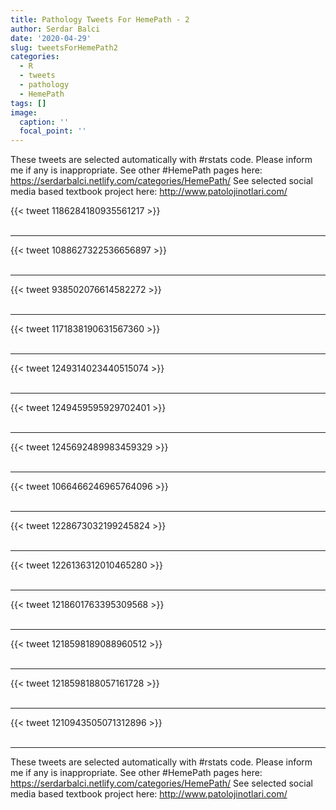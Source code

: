 ```yaml
---
title: Pathology Tweets For HemePath - 2
author: Serdar Balci
date: '2020-04-29'
slug: tweetsForHemePath2
categories:
  - R
  - tweets
  - pathology
  - HemePath
tags: []
image:
  caption: ''
  focal_point: ''
---
```



These tweets are selected automatically with #rstats code. Please inform me if any is inappropriate.
See other #HemePath pages here: https://serdarbalci.netlify.com/categories/HemePath/ 
See selected social media based textbook project here: http://www.patolojinotlari.com/

{{< tweet 1186284180935561217 >}}
<br>
<br>
<hr>
{{< tweet 1088627322536656897 >}}
<br>
<br>
<hr>
{{< tweet 938502076614582272 >}}
<br>
<br>
<hr>
{{< tweet 1171838190631567360 >}}
<br>
<br>
<hr>
{{< tweet 1249314023440515074 >}}
<br>
<br>
<hr>
{{< tweet 1249459595929702401 >}}
<br>
<br>
<hr>
{{< tweet 1245692489983459329 >}}
<br>
<br>
<hr>
{{< tweet 1066466246965764096 >}}
<br>
<br>
<hr>
{{< tweet 1228673032199245824 >}}
<br>
<br>
<hr>
{{< tweet 1226136312010465280 >}}
<br>
<br>
<hr>
{{< tweet 1218601763395309568 >}}
<br>
<br>
<hr>
{{< tweet 1218598189088960512 >}}
<br>
<br>
<hr>
{{< tweet 1218598188057161728 >}}
<br>
<br>
<hr>
{{< tweet 1210943505071312896 >}}
<br>
<br>
<hr>


These tweets are selected automatically with #rstats code. Please inform me if any is inappropriate.
See other #HemePath pages here: https://serdarbalci.netlify.com/categories/HemePath/ 
See selected social media based textbook project here: http://www.patolojinotlari.com/
